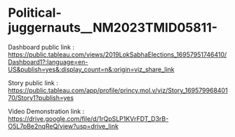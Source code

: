 # Political-juggernauts__NM2023TMID05811-


Dashboard public link : https://public.tableau.com/views/2019LokSabhaElections_16957951746410/Dashboard1?:language=en-US&publish=yes&:display_count=n&:origin=viz_share_link

Story public link : https://public.tableau.com/app/profile/princy.mol.v/viz/Story_16957996840170/Story1?publish=yes

Video Demonstration link : https://drive.google.com/file/d/1rQpSLP1KVrFDT_D3rB-O5L7pBe2nqReQ/view?usp=drive_link

